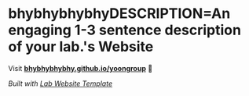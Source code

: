 
# bhybhybhybhyDESCRIPTION=An engaging 1-3 sentence description of your lab.'s Website

Visit **[bhybhybhybhy.github.io/yoongroup](https://bhybhybhybhy.github.io/yoongroup)** 🚀

_Built with [Lab Website Template](https://greene-lab.gitbook.io/lab-website-template-docs)_
